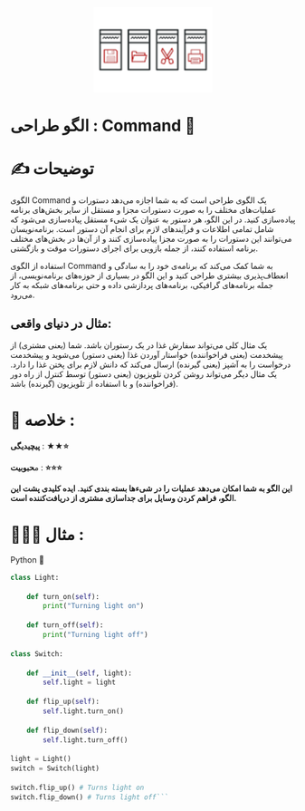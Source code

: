 <p align="center">
  <img src="https://github.com/mojtabapaso/Design-Pattern-Persian/blob/main/img/Behavioral/command-mini.png" height="150px" />
</p>

# الگو طراحی :  Command 👮

# ✍️ توضیحات 
الگوی Command یک الگوی طراحی است که به شما اجازه می‌دهد دستورات و عملیات‌های مختلف را به صورت دستورات مجزا و مستقل از سایر بخش‌های برنامه پیاده‌سازی کنید. در این الگو، هر دستور به عنوان یک شیء مستقل پیاده‌سازی می‌شود که شامل تمامی اطلاعات و فرآیندهای لازم برای انجام آن دستور است. برنامه‌نویسان می‌توانند این دستورات را به صورت مجزا پیاده‌سازی کنند و از آن‌ها در بخش‌های مختلف برنامه استفاده کنند، از جمله بازویی برای اجرای دستورات موقت و بازگشتی.

استفاده از الگوی Command به شما کمک می‌کند که برنامه‌ی خود را به سادگی و انعطاف‌پذیری بیشتری طراحی کنید و این الگو در بسیاری از حوزه‌های برنامه‌نویسی، از جمله برنامه‌های گرافیکی، برنامه‌های پردازشی داده و حتی برنامه‌های شبکه به کار می‌رود.

## مثال در دنیای واقعی:
یک مثال کلی می‌تواند سفارش غذا در یک رستوران باشد. شما (یعنی مشتری) از پیشخدمت (یعنی فراخواننده) خواستار آوردن غذا (یعنی دستور) می‌شوید و پیشخدمت درخواست را به آشپز (یعنی گیرنده) ارسال می‌کند که دانش لازم برای پختن غذا را دارد. یک مثال دیگر می‌تواند روشن کردن تلویزیون (یعنی دستور) توسط کنترل از راه دور (فراخواننده) و با استفاده از تلویزیون (گیرنده) باشد.

 # 📝 خلاصه :
**پیچیدیگی** : **★★⭐** 

م**حبوبیت** : **⭐⭐⭐**

**این الگو به شما امکان می‌دهد عملیات را در شیء‌ها بسته بندی کنید. ایده کلیدی پشت این الگو، فراهم کردن وسایل برای جداسازی مشتری از دریافت‌کننده است.**

# 👨🏻‍💻 مثال  :
Python 🐍 


```python
class Light:

    def turn_on(self):
        print("Turning light on")

    def turn_off(self):
        print("Turning light off")

class Switch:
  
    def __init__(self, light):
        self.light = light

    def flip_up(self):
        self.light.turn_on()

    def flip_down(self):
        self.light.turn_off()

light = Light()
switch = Switch(light)

switch.flip_up() # Turns light on
switch.flip_down() # Turns light off```

